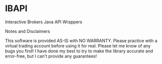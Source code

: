 # IBAPI
Interactive Brokers Java API Wrappers


Notes and Disclaimers

This software is provided AS-IS with NO WARRANTY. Please practice with a virtual trading account before using it for real. Please let me know of any bugs you find! I have done my best to try to make the library accurate and error-free, but I can't provide any guarantees!
